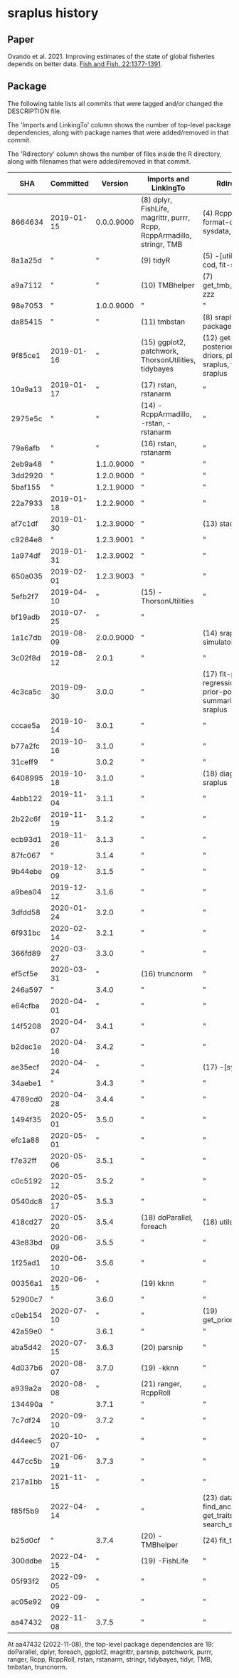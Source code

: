 # sraplus history

## Paper

Ovando et al. 2021. Improving estimates of the state of global fisheries depends
on better data. [Fish and Fish.
22:1377-1391](https://doi.org/10.1111/faf.12593).

## Package

The following table lists all commits that were tagged and/or changed the
DESCRIPTION file.

The 'Imports and LinkingTo' column shows the number of top-level package
dependencies, along with package names that were added/removed in that commit.

The 'Rdirectory' column shows the number of files inside the R directory, along
with filenames that were added/removed in that commit.

SHA     | Committed  | Version    | Imports and LinkingTo                                                   | Rdirectory                                                         | Tag
------- | ---------- | ---------- | ----------------------------------------------------------------------- | ------------------------------------------------------------------ | -----------
8664634 | 2019-01-15 | 0.0.0.9000 | (8) dplyr, FishLife, magrittr, purrr, Rcpp, RcppArmadillo, stringr, TMB | (4) RcppExports, format-driors, sysdata, utils-pipe                |
8a1a25d | "          | "          | (9) tidyR                                                               | (5) -[utils-pipe], cod, fit-sraplus                                |
a9a7112 | "          | "          | (10) TMBhelper                                                          | (7) get_tmb_model, zzz                                             |
98e7053 | "          | 1.0.0.9000 | "                                                                       | "                                                                  | v1.0.0.9000
da85415 | "          | "          | (11) tmbstan                                                            | (8) sraplus-package                                                |
9f85ce1 | 2019-01-16 | "          | (15) ggplot2, patchwork, ThorsonUtilities, tidybayes                    | (12) get-posterior, plot-driors, plot-sraplus, theme-sraplus       |
10a9a13 | 2019-01-17 | "          | (17) rstan, rstanarm                                                    | "                                                                  |
2975e5c | "          | "          | (14) -RcppArmadillo, -rstan, -rstanarm                                  | "                                                                  |
79a6afb | "          | "          | (16) rstan, rstanarm                                                    | "                                                                  |
2eb9a48 | "          | 1.1.0.9000 | "                                                                       | "                                                                  | v1.1.0.9000
3dd2920 | "          | 1.2.0.9000 | "                                                                       | "                                                                  | v1.2.0.9000
5baf155 | "          | 1.2.1.9000 | "                                                                       | "                                                                  |
22a7933 | 2019-01-18 | 1.2.2.9000 | "                                                                       | "                                                                  |
af7c1df | 2019-01-30 | 1.2.3.9000 | "                                                                       | (13) stack-stan                                                    |
c9284e8 | "          | 1.2.3.9001 | "                                                                       | "                                                                  |
1a974df | 2019-01-31 | 1.2.3.9002 | "                                                                       | "                                                                  |
650a035 | 2019-02-01 | 1.2.3.9003 | "                                                                       | "                                                                  |
5efb2f7 | 2019-04-10 | "          | (15) -ThorsonUtilities                                                  | "                                                                  |
bf19adb | 2019-07-25 | "          | "                                                                       |                                                                    | v1.9
1a1c7db | 2019-08-09 | 2.0.0.9000 | "                                                                       | (14) sraplus-simulator                                             | v2.0.0.9000
3c02f8d | 2019-08-12 | 2.0.1      | "                                                                       | "                                                                  |
4c3ca5c | 2019-09-30 | 3.0.0      | "                                                                       | (17) fit-prior-regression, plot-prior-posterior, summarize-sraplus | v3.0
cccae5a | 2019-10-14 | 3.0.1      | "                                                                       | "                                                                  |
b77a2fc | 2019-10-16 | 3.1.0      | "                                                                       | "                                                                  |
31ceff9 | "          | 3.0.2      | "                                                                       | "                                                                  |
6408995 | 2019-10-18 | 3.1.0      | "                                                                       | (18) diagnose-sraplus                                              |
4abb122 | 2019-11-04 | 3.1.1      | "                                                                       | "                                                                  |
2b22c6f | 2019-11-19 | 3.1.2      | "                                                                       | "                                                                  |
ecb93d1 | 2019-11-26 | 3.1.3      | "                                                                       | "                                                                  |
87fc067 | "          | 3.1.4      | "                                                                       | "                                                                  |
9b44ebe | 2019-12-09 | 3.1.5      | "                                                                       | "                                                                  |
a9bea04 | 2019-12-12 | 3.1.6      | "                                                                       | "                                                                  |
3dfdd58 | 2020-01-24 | 3.2.0      | "                                                                       | "                                                                  |
6f931bc | 2020-02-14 | 3.2.1      | "                                                                       | "                                                                  |
366fd89 | 2020-03-27 | 3.3.0      | "                                                                       | "                                                                  |
ef5cf5e | 2020-03-31 | "          | (16) truncnorm                                                          | "                                                                  |
246a597 | "          | 3.4.0      | "                                                                       | "                                                                  |
e64cfba | 2020-04-01 | "          | "                                                                       | "                                                                  |
14f5208 | 2020-04-07 | 3.4.1      | "                                                                       | "                                                                  |
b2dec1e | 2020-04-16 | 3.4.2      | "                                                                       | "                                                                  |
ae35ecf | 2020-04-24 | "          | "                                                                       | (17) -[sysdata]                                                    |
34aebe1 | "          | 3.4.3      | "                                                                       | "                                                                  |
4789cd0 | 2020-04-28 | 3.4.4      | "                                                                       | "                                                                  |
1494f35 | 2020-05-01 | 3.5.0      | "                                                                       | "                                                                  |
efc1a88 | 2020-05-01 | "          | "                                                                       | "                                                                  | v3.5
f7e32ff | 2020-05-06 | 3.5.1      | "                                                                       | "                                                                  |
c0c5192 | 2020-05-12 | 3.5.2      | "                                                                       | "                                                                  |
0540dc8 | 2020-05-17 | 3.5.3      | "                                                                       | "                                                                  |
418cd27 | 2020-05-20 | 3.5.4      | (18) doParallel, foreach                                                | (18) utils-pipe                                                    | v3.5.4
43e83bd | 2020-06-09 | 3.5.5      | "                                                                       | "                                                                  |
1f25ad1 | 2020-06-10 | 3.5.6      | "                                                                       | "                                                                  |
00356a1 | 2020-06-15 | "          | (19) kknn                                                               | "                                                                  |
52900c7 | "          | 3.6.0      | "                                                                       | "                                                                  |
c0eb154 | 2020-07-10 | "          | "                                                                       | (19) get_prior_posterior                                           |
42a59e0 | "          | 3.6.1      | "                                                                       | "                                                                  |
aba5d42 | 2020-07-15 | 3.6.3      | (20) parsnip                                                            | "                                                                  |
4d037b6 | 2020-08-07 | 3.7.0      | (19) -kknn                                                              | "                                                                  |
a939a2a | 2020-08-08 | "          | (21) ranger, RcppRoll                                                   | "                                                                  |
134490a | "          | 3.7.1      | "                                                                       | "                                                                  |
7c7df24 | 2020-09-10 | 3.7.2      | "                                                                       | "                                                                  |
d44eec5 | 2020-10-07 | "          | "                                                                       | "                                                                  |
447cc5b | 2021-06-19 | 3.7.3      | "                                                                       | "                                                                  | v3.73
217a1bb | 2021-11-15 | "          | "                                                                       | "                                                                  |
f85f5b9 | 2022-04-14 | "          | "                                                                       | (23) data, find_ancestors, get_traits, search_species              |
b25d0cf | "          | 3.7.4      | (20) -TMBhelper                                                         | (24) fit_tmb                                                       |
300ddbe | 2022-04-15 | "          | (19) -FishLife                                                          | "                                                                  |
05f93f2 | 2022-09-05 | "          | "                                                                       | "                                                                  |
ac05e92 | 2022-09-09 | "          | "                                                                       | "                                                                  |
aa47432 | 2022-11-08 | 3.7.5      | "                                                                       | "                                                                  |

At aa47432 (2022-11-08), the top-level package dependencies are 19: doParallel,
dplyr, foreach, ggplot2, magrittr, parsnip, patchwork, purrr, ranger, Rcpp,
RcppRoll, rstan, rstanarm, stringr, tidybayes, tidyr, TMB, tmbstan, truncnorm.
